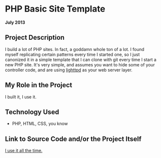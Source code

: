 # PHP Basic Site Template

**July 2013**

## Project Description

I build a lot of PHP sites. In fact, a goddamn whole ton of a lot. I found myself replicating certain patterns every time I started one, so I just canonized it in a simple template that I can clone with git every time I start a new PHP site. It's very simple, and assumes you want to hide some of your controller code, and are using [lighttpd](http://www.lighttpd.net/) as your web server layer.

## My Role in the Project

I built it, I use it.

## Technology Used

- PHP, HTML, CSS, you know

## Link to Source Code and/or the Project Itself

[I use it all the time.](https://github.com/cyle/php-site-template)